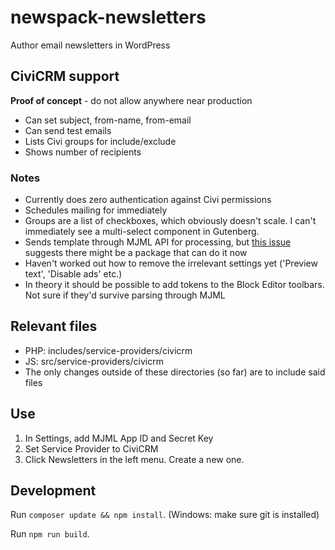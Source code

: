 # newspack-newsletters
Author email newsletters in WordPress

## CiviCRM support

**Proof of concept** - do not allow anywhere near production

* Can set subject, from-name, from-email
* Can send test emails
* Lists Civi groups for include/exclude
* Shows number of recipients

### Notes

* Currently does zero authentication against Civi permissions
* Schedules mailing for immediately
* Groups are a list of checkboxes, which obviously doesn't scale. I can't immediately see a multi-select component in Gutenberg.
* Sends template through MJML API for processing, but [this issue](https://github.com/Automattic/newspack-newsletters/issues/400) suggests there might be a package that can do it now
* Haven't worked out how to remove the irrelevant settings yet ('Preview text', 'Disable ads' etc.)
* In theory it should be possible to add tokens to the Block Editor toolbars. Not sure if they'd survive parsing through MJML

## Relevant files

* PHP: includes/service-providers/civicrm
* JS: src/service-providers/civicrm
* The only changes outside of these directories (so far) are to include said files

## Use

1. In Settings, add MJML App ID and Secret Key
2. Set Service Provider to CiviCRM
3. Click Newsletters in the left menu. Create a new one.

## Development

Run `composer update && npm install`.
(Windows: make sure git is installed)

Run `npm run build`.
